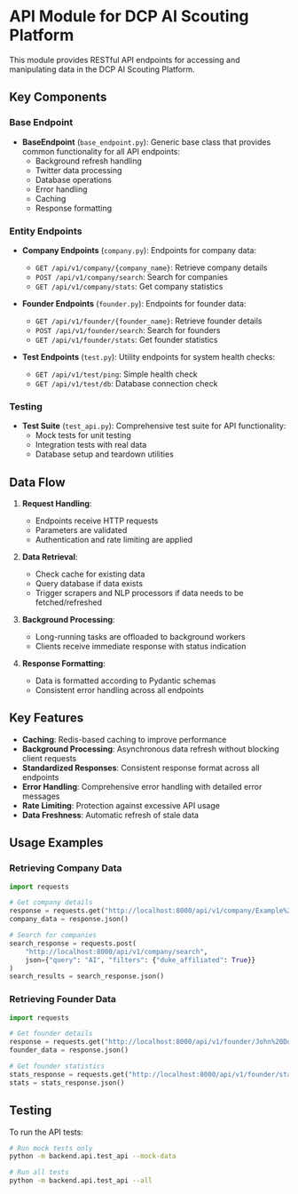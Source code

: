 # API Module for DCP AI Scouting Platform

This module provides RESTful API endpoints for accessing and manipulating data in the DCP AI Scouting Platform.

## Key Components

### Base Endpoint

- **BaseEndpoint** (`base_endpoint.py`): Generic base class that provides common functionality for all API endpoints:
  - Background refresh handling
  - Twitter data processing
  - Database operations
  - Error handling
  - Caching
  - Response formatting

### Entity Endpoints

- **Company Endpoints** (`company.py`): Endpoints for company data:
  - `GET /api/v1/company/{company_name}`: Retrieve company details
  - `POST /api/v1/company/search`: Search for companies
  - `GET /api/v1/company/stats`: Get company statistics

- **Founder Endpoints** (`founder.py`): Endpoints for founder data:
  - `GET /api/v1/founder/{founder_name}`: Retrieve founder details
  - `POST /api/v1/founder/search`: Search for founders
  - `GET /api/v1/founder/stats`: Get founder statistics

- **Test Endpoints** (`test.py`): Utility endpoints for system health checks:
  - `GET /api/v1/test/ping`: Simple health check
  - `GET /api/v1/test/db`: Database connection check

### Testing

- **Test Suite** (`test_api.py`): Comprehensive test suite for API functionality:
  - Mock tests for unit testing
  - Integration tests with real data
  - Database setup and teardown utilities

## Data Flow

1. **Request Handling**:
   - Endpoints receive HTTP requests
   - Parameters are validated
   - Authentication and rate limiting are applied

2. **Data Retrieval**:
   - Check cache for existing data
   - Query database if data exists
   - Trigger scrapers and NLP processors if data needs to be fetched/refreshed

3. **Background Processing**:
   - Long-running tasks are offloaded to background workers
   - Clients receive immediate response with status indication

4. **Response Formatting**:
   - Data is formatted according to Pydantic schemas
   - Consistent error handling across all endpoints

## Key Features

- **Caching**: Redis-based caching to improve performance
- **Background Processing**: Asynchronous data refresh without blocking client requests
- **Standardized Responses**: Consistent response format across all endpoints
- **Error Handling**: Comprehensive error handling with detailed error messages
- **Rate Limiting**: Protection against excessive API usage
- **Data Freshness**: Automatic refresh of stale data

## Usage Examples

### Retrieving Company Data

```python
import requests

# Get company details
response = requests.get("http://localhost:8000/api/v1/company/Example%20Company")
company_data = response.json()

# Search for companies
search_response = requests.post(
    "http://localhost:8000/api/v1/company/search",
    json={"query": "AI", "filters": {"duke_affiliated": True}}
)
search_results = search_response.json()
```

### Retrieving Founder Data

```python
import requests

# Get founder details
response = requests.get("http://localhost:8000/api/v1/founder/John%20Doe")
founder_data = response.json()

# Get founder statistics
stats_response = requests.get("http://localhost:8000/api/v1/founder/stats")
stats = stats_response.json()
```

## Testing

To run the API tests:

```bash
# Run mock tests only
python -m backend.api.test_api --mock-data

# Run all tests
python -m backend.api.test_api --all
``` 